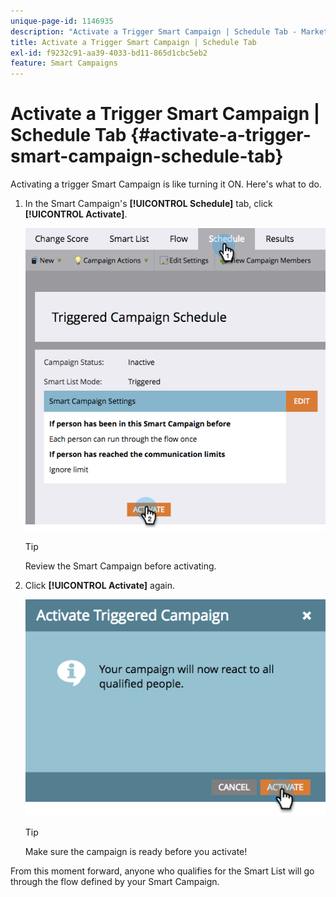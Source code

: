 ```yaml
---
unique-page-id: 1146935
description: "Activate a Trigger Smart Campaign | Schedule Tab - Marketo Docs - Product Documentation"
title: Activate a Trigger Smart Campaign | Schedule Tab
exl-id: f9232c91-aa39-4033-bd11-865d1cbc5eb2
feature: Smart Campaigns
---
```

# Activate a Trigger Smart Campaign | Schedule Tab {#activate-a-trigger-smart-campaign-schedule-tab}

Activating a trigger Smart Campaign is like turning it ON. Here's what to do.

1. In the Smart Campaign's **[!UICONTROL Schedule]** tab, click **[!UICONTROL Activate]**.

   ![](assets/activate-a-trigger-smart-campaign-schedule-tab-1.png)

   >[!TIP]
   >
   >Review the Smart Campaign before activating.

1. Click **[!UICONTROL Activate]** again.

   ![](assets/activate-a-trigger-smart-campaign-schedule-tab-2.png)

   >[!TIP]
   >
   >Make sure the campaign is ready before you activate!

From this moment forward, anyone who qualifies for the Smart List will go through the flow defined by your Smart Campaign.
